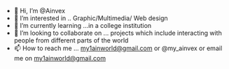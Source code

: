 - 👋 Hi, I’m @Ainvex
- 👀 I’m interested in .. Graphic/Multimedia/ Web design 
- 🌱 I’m currently learning ...in a college institution 
- 💞️ I’m looking to collaborate on ... projects which include interacting with people from different parts of the world 
- 📫 How to reach me ... my1ainworld@gmail.com or @my_ainvex or email me on my1ainworld@gmail.com

<!---
Ainvex/Ainvex is a ✨ special ✨ repository because its `README.md` (this file) appears on your GitHub profile.
You can click the Preview link to take a look at your changes.
--->
